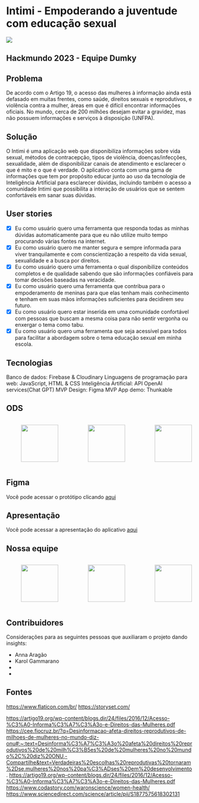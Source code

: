 # Intimi - Empoderando a juventude com educação sexual

<img src="https://i.imgur.com/5woKyHz.png">

## Hackmundo 2023 - Equipe Dumky

## Problema
De acordo com o Artigo 19,  o acesso das mulheres à informação ainda está defasado em muitas frentes, como saúde, direitos sexuais e reprodutivos, e violência contra a mulher, áreas em que é difícil encontrar informações oficiais. No mundo, cerca de 200 milhões desejam evitar a gravidez, mas não possuem informações e serviços à disposição (UNFPA).

## Solução
O Intimi é uma aplicação web que disponibiliza informações sobre vida sexual, métodos de contracepção, tipos de violência, doenças/infecções, sexualidade, além de disponibilizar canais de atendimento e esclarecer o que é mito e o que é verdade. O aplicativo conta com uma gama de informações que tem por propósito educar junto ao uso da tecnologia de Inteligência Artificial para esclarecer dúvidas, incluindo também o acesso a comunidade Intimi que possibilita a interação de usuários que se sentem confortáveis em sanar suas dúvidas.

## User stories
- [x] Eu como usuário quero uma ferramenta que responda todas as minhas dúvidas automaticamente para que eu não utilize muito tempo procurando várias fontes na internet.
- [x] Eu como usuário quero me manter segura e sempre informada para viver tranquilamente e com conscientização a respeito da vida sexual, sexualidade e a busca por direitos.
- [x] Eu como usuário quero uma ferramenta o qual disponibilize conteúdos completos e de qualidade sabendo que são informações confiáveis para tomar decisões baseadas na veracidade.
- [x] Eu como usuário quero uma ferramenta que contribua para o empoderamento de meninas para que elas tenham mais conhecimento e tenham em suas mãos informações suficientes para decidirem seu futuro.
- [x] Eu como usuário quero estar inserida em uma comunidade confortável com pessoas que buscam a mesma coisa para não sentir vergonha ou enxergar o tema como tabu.
- [x] Eu como usuário quero uma ferramenta que seja acessível para todos para facilitar a abordagem sobre o tema educação sexual em minha escola.

## Tecnologias
Banco de dados: Firebase & Cloudinary
Linguagens de programação para web: JavaScript, HTML & CSS
Inteligência Artificial: API OpenAI services(Chat GPT)
MVP Design: Figma
MVP App demo: Thunkable


## ODS
<div style="display: flex;">
  <figure>
    <img src="https://brasilnaagenda2030.files.wordpress.com/2019/10/ods3.jpg?w=640" width="100" height="100" style="display:inline-block;">
  </figure>
  <figure>
    <img src="https://sc.movimentoods.org.br/wp-content/uploads/2019/09/4.png" width="100" height="100" style="display:inline-block;">
  </figure>
  <figure>
    <img src="https://sc.movimentoods.org.br/wp-content/uploads/2019/09/5.png" width="100" height="100" style="display:inline-block;">
  </figure>
</div>

## Figma
Você pode acessar o protótipo clicando <a href="https://www.figma.com/file/5tlnytfNIEe6IgKQDN3c0r/Intimi?node-id=0%3A1&t=svV02DchY06ezFOS-1">aqui</a>

## Apresentação
Você pode acessar a apresentação do aplicativo <a href="https://www.canva.com/design/DAFY_NdWYXg/mCgTlb0ECmy_2XcncpqkWA/edit?utm_content=DAFY_NdWYXg&utm_campaign=designshare&utm_medium=link2&utm_source=sharebutton">aqui</a>

## Nossa equipe
<div style="display: flex;">
  <figure>
  <a href="https://www.linkedin.com/in/keylla-oliveira1206/">
    <img src="https://media.licdn.com/dms/image/D4D03AQHFscEPrL9V1w/profile-displayphoto-shrink_800_800/0/1664997590903?e=1680134400&v=beta&t=ubRAK9INAxbH3TEpJTwIYNV9aNJRIuWlOu5gP1re6Io" width="100" height="100" style="display:inline-block;">
    </a>
  </figure>
  <figure>
    <a href="https://www.linkedin.com/in/maria-clara-b-245099228/">
    <img src="https://media.licdn.com/dms/image/C4D03AQGhnMzxSpWXsg/profile-displayphoto-shrink_800_800/0/1645799534356?e=1680134400&v=beta&t=FuVEF5LsToPn0dd5MT0gnrsWYk-HIyFdIOtyxlKo5Rs" width="100" height="100" style="display:inline-block;" >
    </a>
  </figure>
  <figure>
    <a href="https://www.linkedin.com/in/yasminvit%C3%B3riarocha/">
    <img src="https://media.licdn.com/dms/image/C4D03AQFJbwNRP0BIjQ/profile-displayphoto-shrink_800_800/0/1649451917182?e=1680134400&v=beta&t=X0CQ6wEMQozCjI_9Ej06JcyghQ674WTqD7MsgRTloFI" width="100" height="100" style="display:inline-block;">
      </a>
  </figure>
</div>

## Contribuidores
Considerações para as seguintes pessoas que auxiliaram o projeto dando insights:
- Anna Aragão
- Karol Gammarano
- 
- 

## Fontes
https://www.flaticon.com/br/
https://storyset.com/

https://artigo19.org/wp-content/blogs.dir/24/files/2016/12/Acesso-%C3%A0-Informa%C3%A7%C3%A3o-e-Direitos-das-Mulheres.pdf
https://cee.fiocruz.br/?q=Desinformacao-afeta-direitos-reprodutivos-de-milhoes-de-mulheres-no-mundo-diz-onu#:~:text=Desinforma%C3%A7%C3%A3o%20afeta%20direitos%20reprodutivos%20de%20milh%C3%B5es%20de%20mulheres%20no%20mundo%2C%20diz%20ONU,-Compartilhe&text=Verdadeiras%20escolhas%20reprodutivas%20tornaram%2Dse,mulheres%20nos%20pa%C3%ADses%20em%20desenvolvimento.
https://artigo19.org/wp-content/blogs.dir/24/files/2016/12/Acesso-%C3%A0-Informa%C3%A7%C3%A3o-e-Direitos-das-Mulheres.pdf
https://www.codastory.com/waronscience/women-health/
https://www.sciencedirect.com/science/article/pii/S1877575618302131
